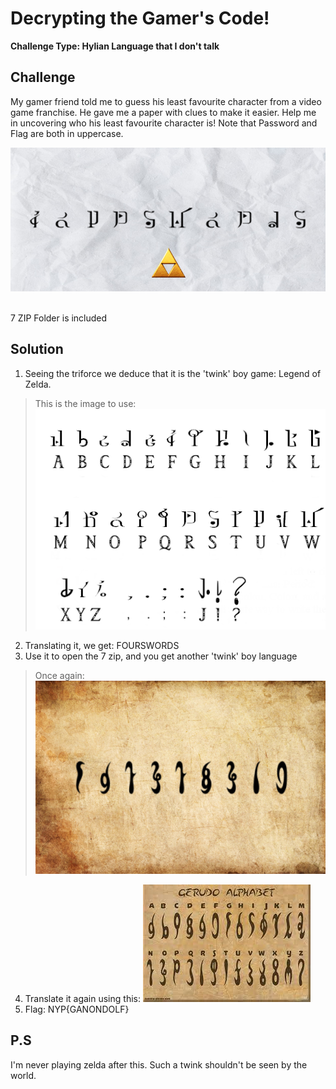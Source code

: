 # Decrypting the Gamer's Code!

**Challenge Type: Hylian Language that I don't talk**  

## Challenge

My gamer friend told me to guess his least favourite character from a video game franchise. He gave me a paper with clues to make it easier. Help me in uncovering who his least favourite character is! Note that Password and Flag are both in uppercase.

![Link](image-1.png)

<br>
7 ZIP Folder is included

## Solution 

1) Seeing the triforce we deduce that it is the 'twink' boy game: Legend of Zelda.
> This is the image to use: ![Alt text](image-2.png)
2) Translating it, we get: FOURSWORDS
3) Use it to open the 7 zip, and you get another 'twink' boy language
> Once again: ![Alt text](image-3.png)
4) Translate it again using this: ![Alt text](image-4.png)
5) Flag: NYP{GANONDOLF}

## P.S

I'm never playing zelda after this. Such a twink shouldn't be seen by the world. 